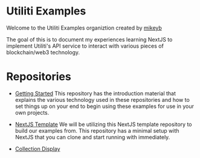 # Utiliti Examples

Welcome to the Utiliti Examples organiztion created by [mikeyb](https://github.com/mikeyb)

The goal of this is to document my experiences learning NextJS to implement Utiliti's API service to interact with various pieces of blockchain/web3 technology.

# Repositories

-   [Getting Started](https://github.com/utiliti-examples/Getting-Started)
    This repository has the introduction material that explains the various technology used in these repositories and how to set things up on your end to begin using these examples for use in your own projects.

-   [NextJS Template](https://github.com/utiliti-examples/nextjs-template)
    We will be utilizing this NextJS template repository to build our examples from. This repository has a minimal setup with NextJS that you can clone and start running with immediately.

-   [Collection Display](https://github.com/utiliti-examples/collection-display)
